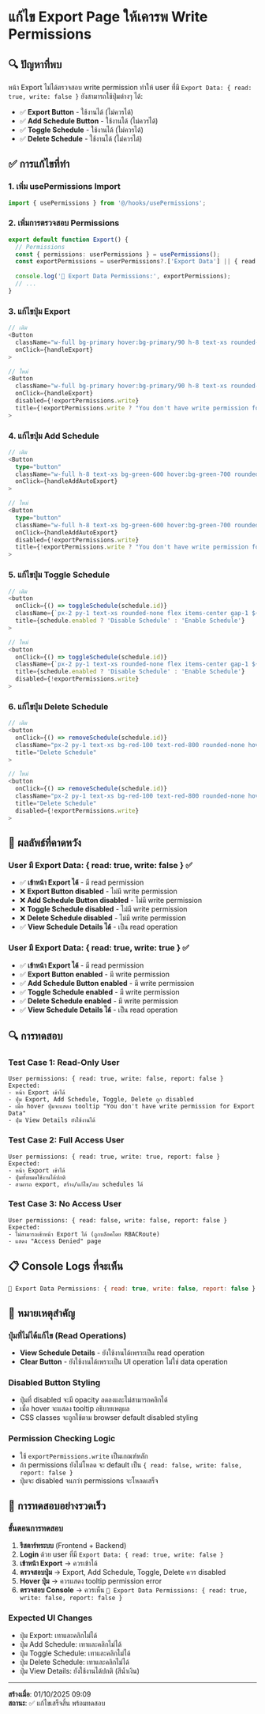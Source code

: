 # แก้ไข Export Page ให้เคารพ Write Permissions

## 🔍 **ปัญหาที่พบ**
หน้า Export ไม่ได้ตรวจสอบ write permission ทำให้ user ที่มี `Export Data: { read: true, write: false }` ยังสามารถใช้ปุ่มต่างๆ ได้:
- ✅ **Export Button** - ใช้งานได้ (ไม่ควรได้)
- ✅ **Add Schedule Button** - ใช้งานได้ (ไม่ควรได้)
- ✅ **Toggle Schedule** - ใช้งานได้ (ไม่ควรได้)
- ✅ **Delete Schedule** - ใช้งานได้ (ไม่ควรได้)

## ✅ **การแก้ไขที่ทำ**

### **1. เพิ่ม usePermissions Import**
```typescript
import { usePermissions } from '@/hooks/usePermissions';
```

### **2. เพิ่มการตรวจสอบ Permissions**
```typescript
export default function Export() {
  // Permissions
  const { permissions: userPermissions } = usePermissions();
  const exportPermissions = userPermissions?.['Export Data'] || { read: false, write: false, report: false };
  
  console.log('📝 Export Data Permissions:', exportPermissions);
  // ...
}
```

### **3. แก้ไขปุ่ม Export**
```typescript
// เดิม
<Button 
  className="w-full bg-primary hover:bg-primary/90 h-8 text-xs rounded-none shadow"
  onClick={handleExport}
>

// ใหม่
<Button 
  className="w-full bg-primary hover:bg-primary/90 h-8 text-xs rounded-none shadow"
  onClick={handleExport}
  disabled={!exportPermissions.write}
  title={!exportPermissions.write ? "You don't have write permission for Export Data" : ""}
>
```

### **4. แก้ไขปุ่ม Add Schedule**
```typescript
// เดิม
<Button
  type="button"
  className="w-full h-8 text-xs bg-green-600 hover:bg-green-700 rounded-none"
  onClick={handleAddAutoExport}
>

// ใหม่
<Button
  type="button"
  className="w-full h-8 text-xs bg-green-600 hover:bg-green-700 rounded-none"
  onClick={handleAddAutoExport}
  disabled={!exportPermissions.write}
  title={!exportPermissions.write ? "You don't have write permission for Export Data" : ""}
>
```

### **5. แก้ไขปุ่ม Toggle Schedule**
```typescript
// เดิม
<button
  onClick={() => toggleSchedule(schedule.id)}
  className={`px-2 py-1 text-xs rounded-none flex items-center gap-1 ${...}`}
  title={schedule.enabled ? 'Disable Schedule' : 'Enable Schedule'}
>

// ใหม่
<button
  onClick={() => toggleSchedule(schedule.id)}
  className={`px-2 py-1 text-xs rounded-none flex items-center gap-1 ${...}`}
  title={schedule.enabled ? 'Disable Schedule' : 'Enable Schedule'}
  disabled={!exportPermissions.write}
>
```

### **6. แก้ไขปุ่ม Delete Schedule**
```typescript
// เดิม
<button
  onClick={() => removeSchedule(schedule.id)}
  className="px-2 py-1 text-xs bg-red-100 text-red-800 rounded-none hover:bg-red-200 flex items-center gap-1"
  title="Delete Schedule"
>

// ใหม่
<button
  onClick={() => removeSchedule(schedule.id)}
  className="px-2 py-1 text-xs bg-red-100 text-red-800 rounded-none hover:bg-red-200 flex items-center gap-1"
  title="Delete Schedule"
  disabled={!exportPermissions.write}
>
```

## 🎯 **ผลลัพธ์ที่คาดหวัง**

### **User มี Export Data: { read: true, write: false }** ✅
- ✅ **เข้าหน้า Export ได้** - มี read permission
- ❌ **Export Button disabled** - ไม่มี write permission
- ❌ **Add Schedule Button disabled** - ไม่มี write permission
- ❌ **Toggle Schedule disabled** - ไม่มี write permission
- ❌ **Delete Schedule disabled** - ไม่มี write permission
- ✅ **View Schedule Details ได้** - เป็น read operation

### **User มี Export Data: { read: true, write: true }** ✅
- ✅ **เข้าหน้า Export ได้** - มี read permission
- ✅ **Export Button enabled** - มี write permission
- ✅ **Add Schedule Button enabled** - มี write permission
- ✅ **Toggle Schedule enabled** - มี write permission
- ✅ **Delete Schedule enabled** - มี write permission
- ✅ **View Schedule Details ได้** - เป็น read operation

## 🔍 **การทดสอบ**

### **Test Case 1: Read-Only User**
```
User permissions: { read: true, write: false, report: false }
Expected:
- หน้า Export เข้าได้
- ปุ่ม Export, Add Schedule, Toggle, Delete ถูก disabled
- เมื่อ hover ปุ่มจะแสดง tooltip "You don't have write permission for Export Data"
- ปุ่ม View Details ยังใช้งานได้
```

### **Test Case 2: Full Access User**
```
User permissions: { read: true, write: true, report: false }
Expected:
- หน้า Export เข้าได้
- ปุ่มทั้งหมดใช้งานได้ปกติ
- สามารถ export, สร้าง/แก้ไข/ลบ schedules ได้
```

### **Test Case 3: No Access User**
```
User permissions: { read: false, write: false, report: false }
Expected:
- ไม่สามารถเข้าหน้า Export ได้ (ถูกบล็อคโดย RBACRoute)
- แสดง "Access Denied" page
```

## 📋 **Console Logs ที่จะเห็น**
```javascript
📝 Export Data Permissions: { read: true, write: false, report: false }
```

## 🚨 **หมายเหตุสำคัญ**

### **ปุ่มที่ไม่ได้แก้ไข (Read Operations)**
- **View Schedule Details** - ยังใช้งานได้เพราะเป็น read operation
- **Clear Button** - ยังใช้งานได้เพราะเป็น UI operation ไม่ใช่ data operation

### **Disabled Button Styling**
- ปุ่มที่ disabled จะมี opacity ลดลงและไม่สามารถคลิกได้
- เมื่อ hover จะแสดง tooltip อธิบายเหตุผล
- CSS classes จะถูกใช้ตาม browser default disabled styling

### **Permission Checking Logic**
- ใช้ `exportPermissions.write` เป็นเกณฑ์หลัก
- ถ้า permissions ยังไม่โหลด จะ default เป็น `{ read: false, write: false, report: false }`
- ปุ่มจะ disabled จนกว่า permissions จะโหลดเสร็จ

## 🔧 **การทดสอบอย่างรวดเร็ว**

### **ขั้นตอนการทดสอบ**
1. **รีสตาร์ทระบบ** (Frontend + Backend)
2. **Login** ด้วย user ที่มี `Export Data: { read: true, write: false }`
3. **เข้าหน้า Export** → ควรเข้าได้
4. **ตรวจสอบปุ่ม** → Export, Add Schedule, Toggle, Delete ควร disabled
5. **Hover ปุ่ม** → ควรแสดง tooltip permission error
6. **ตรวจสอบ Console** → ควรเห็น `📝 Export Data Permissions: { read: true, write: false, report: false }`

### **Expected UI Changes**
- ปุ่ม Export: เทาและคลิกไม่ได้
- ปุ่ม Add Schedule: เทาและคลิกไม่ได้
- ปุ่ม Toggle Schedule: เทาและคลิกไม่ได้
- ปุ่ม Delete Schedule: เทาและคลิกไม่ได้
- ปุ่ม View Details: ยังใช้งานได้ปกติ (สีน้ำเงิน)

---
**สร้างเมื่อ**: 01/10/2025 09:09  
**สถานะ**: ✅ แก้ไขเสร็จสิ้น พร้อมทดสอบ
